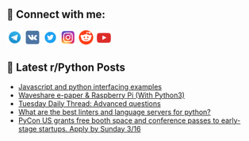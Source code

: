 ## 🔎 Connect with me:
[<img src="https://github.com/bullbesh/bullbesh/blob/main/images/Telegram.png" width="32" height="32" />](https://t.me/bullbesh)
[<img src="https://github.com/bullbesh/bullbesh/blob/main/images/VK.png" width="32" height="32" />](https://vk.com/bullbesh)
[<img src="https://github.com/bullbesh/bullbesh/blob/main/images/Twitter.png" width="32" height="32" />](https://twitter.com/bullbesh1)
[<img src="https://github.com/bullbesh/bullbesh/blob/main/images/Instagram.png" width="32" height="32" />](https://www.instagram.com/bullbesh)
[<img src="https://github.com/bullbesh/bullbesh/blob/main/images/Reddit.png" width="32" height="32" />](https://www.reddit.com/user/bullbesh)
[<img src="https://github.com/bullbesh/bullbesh/blob/main/images/YouTube.png" width="32" height="32" />](https://www.youtube.com/channel/UCtfjRs6uzgq5mfm8S06WTcg)

## 📕 Latest r/Python Posts
<!-- BLOG-POST-LIST:START -->
- [Javascript and python interfacing examples](https://www.reddit.com/r/Python/comments/1j8fq15/javascript_and_python_interfacing_examples/)
- [Waveshare e-paper &amp; Raspberry Pi &lpar;With Python3&rpar;](https://www.reddit.com/r/Python/comments/1j8f1ed/waveshare_epaper_raspberry_pi_with_python3/)
- [Tuesday Daily Thread: Advanced questions](https://www.reddit.com/r/Python/comments/1j8dhis/tuesday_daily_thread_advanced_questions/)
- [What are the best linters and language servers for python?](https://www.reddit.com/r/Python/comments/1j8bd2n/what_are_the_best_linters_and_language_servers/)
- [PyCon US grants free booth space and conference passes to early-stage startups. Apply by Sunday 3/16](https://www.reddit.com/r/Python/comments/1j863fv/pycon_us_grants_free_booth_space_and_conference/)
<!-- BLOG-POST-LIST:END -->
